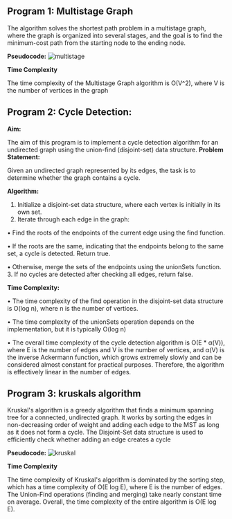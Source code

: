 ## Program 1: Multistage Graph

The algorithm solves the shortest path problem in a multistage graph, where the graph is organized into several stages, and the goal is to find the minimum-cost path from the starting node to the ending node.

**Pseudocode:**
![multistage](https://github.com/chitwan6804/AnalysisAndDesign/assets/128251060/40fa0021-9c80-453d-8847-411e5c049dfd)



**Time Complexity**

The time complexity of the Multistage Graph algorithm is O(V^2), where V is the number of vertices in the graph

## Program 2: Cycle Detection:

__Aim:__

The aim of this program is to implement a cycle detection algorithm for an undirected graph using the union-find (disjoint-set) data structure.
__Problem Statement:__

Given an undirected graph represented by its edges, the task is to determine whether the graph contains a cycle.

__Algorithm:__

1.	Initialize a disjoint-set data structure, where each vertex is initially in its own set.
2.	Iterate through each edge in the graph:
   
  •	Find the roots of the endpoints of the current edge using the find function.

  •	If the roots are the same, indicating that the endpoints belong to the same set, a cycle is detected. Return true.
  
  •	Otherwise, merge the sets of the endpoints using the unionSets function.
3.	If no cycles are detected after checking all edges, return false.

__Time Complexity:__

  •	 The time complexity of the find operation in the disjoint-set data structure is O(log n), where n is the number of vertices.
  
  •	The time complexity of the unionSets operation depends on the implementation, but it is typically O(log n)
  
  •	The overall time complexity of the cycle detection algorithm is O(E * α(V)), where E is the number of edges and V is the number of vertices, and α(V) is the 
    inverse Ackermann function, which grows extremely slowly and can be considered almost constant for practical purposes. Therefore, the algorithm is 
    effectively linear in the number of edges.


## Program 3: kruskals algorithm

Kruskal's algorithm is a greedy algorithm that finds a minimum spanning tree for a connected, undirected graph. It works by sorting the edges in non-decreasing order of weight and adding each edge to the MST as long as it does not form a cycle. The Disjoint-Set data structure is used to efficiently check whether adding an edge creates a cycle

**Pseudocode:**
![kruskal](https://github.com/chitwan6804/AnalysisAndDesign/assets/128251060/6482cdd3-1656-439d-b317-3cd94d604373)


**Time Complexity**

The time complexity of Kruskal's algorithm is dominated by the sorting step, which has a time complexity of O(E log E), where E is the number of edges. The Union-Find operations (finding and merging) take nearly constant time on average. Overall, the time complexity of the entire algorithm is O(E log E).
